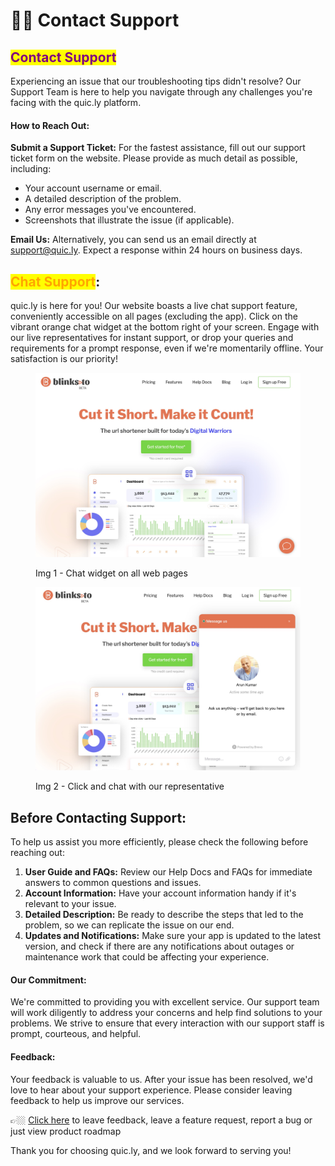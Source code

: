# 🤵‍♂️ Contact Support

## <mark style="color:purple;">Contact Support</mark>

Experiencing an issue that our troubleshooting tips didn't resolve? Our Support Team is here to help you navigate through any challenges you're facing with the quic.ly platform.

#### How to Reach Out:

**Submit a Support Ticket:** For the fastest assistance, fill out our support ticket form on the website. Please provide as much detail as possible, including:

* Your account username or email.
* A detailed description of the problem.
* Any error messages you've encountered.
* Screenshots that illustrate the issue (if applicable).

**Email Us:** Alternatively, you can send us an email directly at [support@quic.ly](mailto:support@blinks.to). Expect a response within 24 hours on business days.



## <mark style="color:orange;">Chat Support</mark>:

quic.ly is here for you! Our website boasts a live chat support feature, conveniently accessible on all pages (excluding the app). Click on the vibrant orange chat widget at the bottom right of your screen. Engage with our live representatives for instant support, or drop your queries and requirements for a prompt response, even if we're momentarily offline. Your satisfaction is our priority!

<figure><img src="../.gitbook/assets/Chat - 1.jpg" alt=""><figcaption><p>Img 1 - Chat widget on all web pages</p></figcaption></figure>



<figure><img src="../.gitbook/assets/Chat - 2.jpg" alt=""><figcaption><p>Img 2 - Click and chat with our representative</p></figcaption></figure>

## Before Contacting Support:

To help us assist you more efficiently, please check the following before reaching out:

1. **User Guide and FAQs:** Review our Help Docs and FAQs for immediate answers to common questions and issues.
2. **Account Information:** Have your account information handy if it's relevant to your issue.
3. **Detailed Description:** Be ready to describe the steps that led to the problem, so we can replicate the issue on our end.
4. **Updates and Notifications:** Make sure your app is updated to the latest version, and check if there are any notifications about outages or maintenance work that could be affecting your experience.

#### Our Commitment:

We're committed to providing you with excellent service. Our support team will work diligently to address your concerns and help find solutions to your problems. We strive to ensure that every interaction with our support staff is prompt, courteous, and helpful.

#### Feedback:

Your feedback is valuable to us. After your issue has been resolved, we'd love to hear about your support experience. Please consider leaving feedback to help us improve our services.

👉🏼 [Click here](https://blinksto.canny.io) to leave feedback, leave a feature request, report a bug or just view product roadmap

Thank you for choosing quic.ly, and we look forward to serving you!
